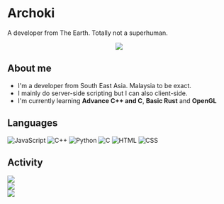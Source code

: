 # Archoki
A developer from The Earth. Totally not a superhuman.

<p align="center">
  <a title="archoki's profile visits" href="https://komarev.com/ghpvc/?username=archoki&style=flat-square"><img src="https://komarev.com/ghpvc/?username=archoki&style=flat-square"></a>
</p>

## About me
* I'm a developer from South East Asia. Malaysia to be exact.
* I mainly do server-side scripting but I can also client-side.
* I'm currently learning **Advance C++ and C**, **Basic Rust** and **OpenGL**

## Languages
![JavaScript](https://cdn.jsdelivr.net/npm/@programming-languages-logos/javascript@0.0.0/javascript_32x32.png)
![C++](https://cdn.jsdelivr.net/npm/@programming-languages-logos/cpp@0.0.2/cpp_32x32.png)
![Python](https://cdn.jsdelivr.net/npm/@programming-languages-logos/python@0.0.0/python_32x32.png)
![C](https://cdn.jsdelivr.net/npm/@programming-languages-logos/c@0.0.3/c_32x32.png)
![HTML](https://cdn.jsdelivr.net/npm/@programming-languages-logos/html@0.0.1/html_32x32.png)
![CSS](https://cdn.jsdelivr.net/npm/@programming-languages-logos/css@0.0.1/css_32x32.png)

## Activity
![](https://github-readme-stats.vercel.app/api?username=archoki&show_icons=true&theme=highcontrast&hide_border=true)\
![](https://github-readme-stats.vercel.app/api/top-langs/?username=archoki&theme=highcontrast&hide_border=true&layout=compact&langs_count=10)\
![](https://github-readme-stats.vercel.app/api/wakatime?username=username&theme=highcontrast&layout=compact&hide_border=true)
